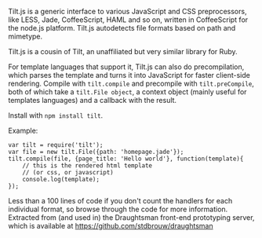 Tilt.js is a generic interface to various JavaScript and CSS preprocessors, like LESS, Jade, CoffeeScript, HAML and so on, written in CoffeeScript for the node.js platform. Tilt.js autodetects file formats based on path and mimetype.

Tilt.js is a cousin of Tilt, an unaffiliated but very similar library for Ruby.

For template languages that support it, Tilt.js can also do precompilation, which parses the template and turns it into JavaScript for faster client-side rendering. Compile with `tilt.compile` and precompile with `tilt.preCompile`, both of which take a `tilt.File object`, a context object (mainly useful for templates languages) and a callback with the result.

Install with `npm install tilt`.

Example:

    var tilt = require('tilt');
    var file = new tilt.File({path: 'homepage.jade'});
    tilt.compile(file, {page_title: 'Hello world'}, function(template){
        // this is the rendered html template
        // (or css, or javascript)
        console.log(template);
    });

Less than a 100 lines of code if you don't count the handlers for each individual format, so browse through the code for more information. Extracted from (and used in) the Draughtsman front-end prototyping server, which is available at https://github.com/stdbrouw/draughtsman
